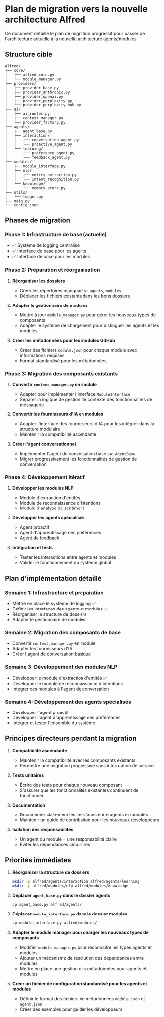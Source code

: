 # Plan de migration vers la nouvelle architecture Alfred

Ce document détaille le plan de migration progressif pour passer de l'architecture actuelle à la nouvelle architecture agents/modules.

## Structure cible

```
alfred/
├── core/
│   ├── alfred_core.py
│   └── module_manager.py
├── providers/
│   ├── provider_base.py
│   ├── provider_anthropic.py
│   ├── provider_openai.py
│   ├── provider_perplexity.py
│   └── provider_perplexity_hub.py
├── ai/
│   ├── ai_router.py
│   ├── context_manager.py
│   └── provider_factory.py
├── agents/
│   ├── agent_base.py
│   ├── interaction/
│   │   ├── conversation_agent.py
│   │   └── proactive_agent.py
│   └── learning/
│       ├── preference_agent.py
│       └── feedback_agent.py
├── modules/
│   ├── module_interface.py
│   ├── nlp/
│   │   ├── entity_extraction.py
│   │   └── intent_recognition.py
│   └── knowledge/
│       └── memory_store.py
├── utils/
│   └── logger.py
├── main.py
└── config.json
```

## Phases de migration

### Phase 1: Infrastructure de base (actuelle)
- ✅ Système de logging centralisé
- ✅ Interface de base pour les agents
- ✅ Interface de base pour les modules

### Phase 2: Préparation et réorganisation
1. **Réorganiser les dossiers**
   - Créer les répertoires manquants : `agents`, `modules`
   - Déplacer les fichiers existants dans les bons dossiers

2. **Adapter le gestionnaire de modules**
   - Mettre à jour `module_manager.py` pour gérer les nouveaux types de composants
   - Adapter le système de chargement pour distinguer les agents et les modules

3. **Créer les métadonnées pour les modules GitHub**
   - Créer des fichiers `module.json` pour chaque module avec informations requises
   - Format standardisé pour les métadonnées

### Phase 3: Migration des composants existants
1. **Convertir `context_manager.py` en module**
   - Adapter pour implémenter l'interface `ModuleInterface`
   - Séparer la logique de gestion de contexte des fonctionnalités de messagerie

2. **Convertir les fournisseurs d'IA en modules**
   - Adapter l'interface des fournisseurs d'IA pour les intégrer dans la structure modulaire
   - Maintenir la compatibilité ascendante

3. **Créer l'agent conversationnel**
   - Implémenter l'agent de conversation basé sur `AgentBase`
   - Migrer progressivement les fonctionnalités de gestion de conversation

### Phase 4: Développement itératif
1. **Développer les modules NLP**
   - Module d'extraction d'entités
   - Module de reconnaissance d'intentions
   - Module d'analyse de sentiment

2. **Développer les agents spécialisés**
   - Agent proactif
   - Agent d'apprentissage des préférences
   - Agent de feedback

3. **Intégration et tests**
   - Tester les interactions entre agents et modules
   - Valider le fonctionnement du système global

## Plan d'implémentation détaillé

### Semaine 1: Infrastructure et préparation
- Mettre en place le système de logging ✅
- Définir les interfaces des agents et modules ✅
- Réorganiser la structure de dossiers
- Adapter le gestionnaire de modules

### Semaine 2: Migration des composants de base
- Convertir `context_manager.py` en module
- Adapter les fournisseurs d'IA
- Créer l'agent de conversation basique

### Semaine 3: Développement des modules NLP
- Développer le module d'extraction d'entités ✅
- Développer le module de reconnaissance d'intentions
- Intégrer ces modules à l'agent de conversation

### Semaine 4: Développement des agents spécialisés
- Développer l'agent proactif
- Développer l'agent d'apprentissage des préférences
- Intégrer et tester l'ensemble du système

## Principes directeurs pendant la migration

1. **Compatibilité ascendante**
   - Maintenir la compatibilité avec les composants existants
   - Permettre une migration progressive sans interruption de service

2. **Tests unitaires**
   - Écrire des tests pour chaque nouveau composant
   - S'assurer que les fonctionnalités existantes continuent de fonctionner

3. **Documentation**
   - Documenter clairement les interfaces entre agents et modules
   - Maintenir un guide de contribution pour les nouveaux développeurs

4. **Isolation des responsabilités**
   - Un agent ou module = une responsabilité claire
   - Éviter les dépendances circulaires

## Priorités immédiates

1. **Réorganiser la structure de dossiers**
   ```bash
   mkdir -p alfred/agents/interaction alfred/agents/learning
   mkdir -p alfred/modules/nlp alfred/modules/knowledge
   ```

2. **Déplacer `agent_base.py` dans le dossier agents**
   ```bash
   cp agent_base.py alfred/agents/
   ```

3. **Déplacer `module_interface.py` dans le dossier modules**
   ```bash
   cp module_interface.py alfred/modules/
   ```

4. **Adapter le module manager pour charger les nouveaux types de composants**
   - Modifier `module_manager.py` pour reconnaître les types agents et modules
   - Ajouter un mécanisme de résolution des dépendances entre modules
   - Mettre en place une gestion des métadonnées pour agents et modules

5. **Créer un fichier de configuration standardisé pour les agents et modules**
   - Définir le format des fichiers de métadonnées `module.json` et `agent.json`
   - Créer des exemples pour guider les développeurs